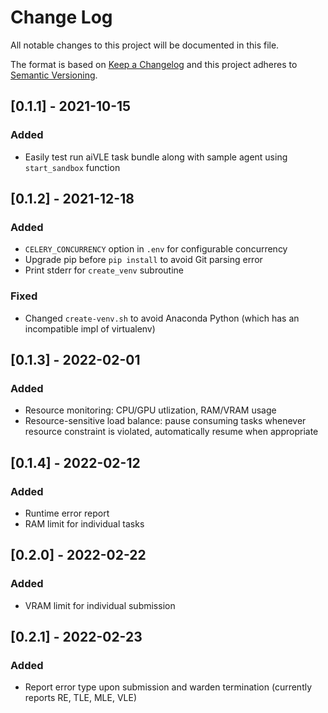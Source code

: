 # Change Log

All notable changes to this project will be documented in this file.

The format is based on [Keep a Changelog](http://keepachangelog.com/)
and this project adheres to [Semantic Versioning](http://semver.org/).

## [0.1.1] - 2021-10-15

### Added

- Easily test run aiVLE task bundle along with sample agent using `start_sandbox` function

## [0.1.2] - 2021-12-18

### Added

- `CELERY_CONCURRENCY` option in `.env` for configurable concurrency
- Upgrade pip before `pip install` to avoid Git parsing error
- Print stderr for `create_venv` subroutine

### Fixed

- Changed `create-venv.sh` to avoid Anaconda Python (which has an incompatible impl of virtualenv)

## [0.1.3] - 2022-02-01

### Added

- Resource monitoring: CPU/GPU utlization, RAM/VRAM usage
- Resource-sensitive load balance: pause consuming tasks whenever resource constraint is violated, automatically resume
  when appropriate

## [0.1.4] - 2022-02-12

### Added

- Runtime error report
- RAM limit for individual tasks

## [0.2.0] - 2022-02-22

### Added

- VRAM limit for individual submission

## [0.2.1] - 2022-02-23

### Added

- Report error type upon submission and warden termination (currently reports RE, TLE, MLE, VLE)
